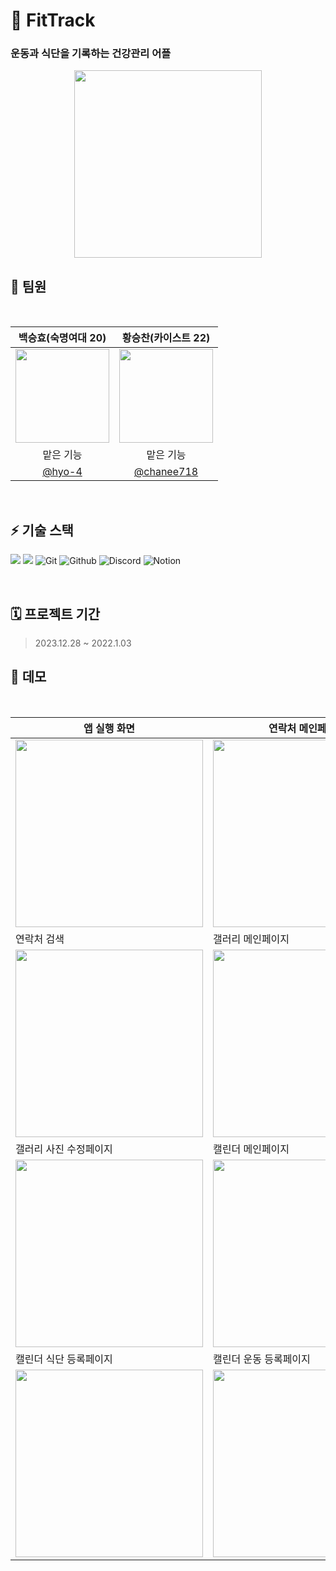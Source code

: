 # 👟 FitTrack


### 운동과 식단을 기록하는 건강관리 어플


<p align="center">
<img src="https://github.com/hyo-4/madcamp_week01/assets/70904075/3e93cd05-dbfd-4a0a-a15c-291382cc8cce" width="300px" height="300px">
</p>



## 🚀 팀원
<br />

|백승효(숙명여대 20) | 황승찬(카이스트 22)|
|:-:|:-:|
|<img src="이미지 링크" width=150>|<img src="이미지 링크" width=150>|
|맡은 기능|맡은 기능|
|[@hyo-4](https://github.com/hyo-4)|[@chanee718](https://github.com/chanee718)|

<br />

## ⚡️ 기술 스택

<img src="https://img.shields.io/badge/AndroidStudio-3DDC84?style=for-the-badge&logo=AndroidStudio&logoColor=white"> <img src="https://img.shields.io/badge/Kotlin-7F52FF?style=for-the-badge&logo=Kotlin&logoColor=white"> ![Git](https://img.shields.io/badge/Git-F05032?style=for-the-badge&logo=Git&logoColor=white) ![Github](https://img.shields.io/badge/Github-181717?style=for-the-badge&logo=Github&logoColor=white) ![Discord](https://img.shields.io/badge/Discord-5865F2?style=for-the-badge&logo=Discord&logoColor=white) ![Notion](https://img.shields.io/badge/Notion-000000?style=for-the-badge&logo=Notion&logoColor=white)


<br />

## 🗓 프로젝트 기간
> 2023.12.28 ~ 2022.1.03

## 🚀 데모

<br />

|앱 실행 화면|연락처 메인페이지|연락처 등록 페이지|
|------|---|---|
|<img src="(이미지링크)" width="300px">|<img src="(이미지링크)" width="300px">|<img src="(이미지링크)" width="300px">|
|연락처 검색 | 갤러리 메인페이지|갤러리 상세페이지|
|<img src="(이미지링크)" width="300px">|<img src="(이미지링크)" width="300px">|<img src="(이미지링크)" width="300px">|
|갤러리 사진 수정페이지| 캘린더 메인페이지 | 캘린더 bottomup |
|<img src="(이미지링크)" width="300px">|<img src="(이미지링크)" width="300px">|<img src="(이미지링크)" width="300px">|
| 캘린더 식단 등록페이지 | 캘린더 운동 등록페이지
|<img src="(이미지링크)" width="300px">|<img src="(이미지링크)" width="300px">

</br>
</br>



